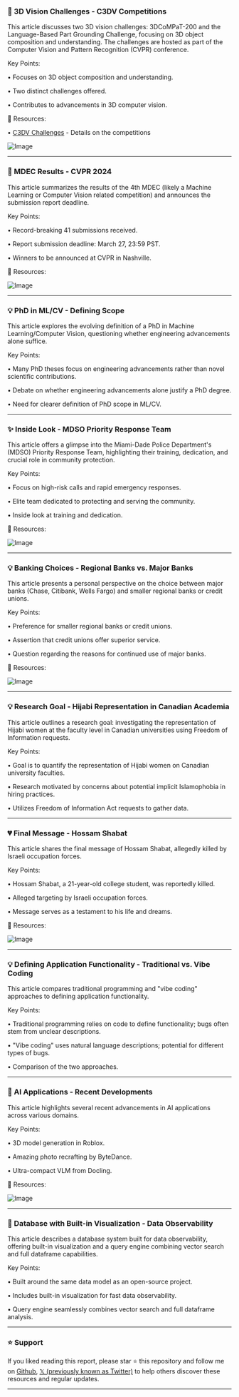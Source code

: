 ### 🤖 3D Vision Challenges - C3DV Competitions

This article discusses two 3D vision challenges: 3DCoMPaT-200 and the Language-Based Part Grounding Challenge, focusing on 3D object composition and understanding.  The challenges are hosted as part of the Computer Vision and Pattern Recognition (CVPR) conference.

Key Points:

• Focuses on 3D object composition and understanding.


• Two distinct challenges offered.


• Contributes to advancements in 3D computer vision.


🔗 Resources:

• [C3DV Challenges](http://bit.ly/4c8DfDS) - Details on the competitions

![Image](https://pbs.twimg.com/ext_tw_video_thumb/1904268744068849664/pu/img/0TmGWi4UVNNVvEWB.jpg)

---
### 🤖 MDEC Results - CVPR 2024

This article summarizes the results of the 4th MDEC (likely a Machine Learning or Computer Vision related competition) and announces the submission report deadline.

Key Points:

• Record-breaking 41 submissions received.


• Report submission deadline: March 27, 23:59 PST.


• Winners to be announced at CVPR in Nashville.


🔗 Resources:

![Image](https://pbs.twimg.com/ext_tw_video_thumb/1904131409847193600/pu/img/-iEQEEV5ecZfTbdx.jpg)

---
### 💡 PhD in ML/CV - Defining Scope

This article explores the evolving definition of a PhD in Machine Learning/Computer Vision, questioning whether engineering advancements alone suffice.

Key Points:

• Many PhD theses focus on engineering advancements rather than novel scientific contributions.


• Debate on whether engineering advancements alone justify a PhD degree.


• Need for clearer definition of PhD scope in ML/CV.


---
### ✨ Inside Look - MDSO Priority Response Team

This article offers a glimpse into the Miami-Dade Police Department's (MDSO) Priority Response Team, highlighting their training, dedication, and crucial role in community protection.

Key Points:

• Focus on high-risk calls and rapid emergency responses.


• Elite team dedicated to protecting and serving the community.


• Inside look at training and dedication.


🔗 Resources:

![Image](https://pbs.twimg.com/amplify_video_thumb/1903956383877476352/img/jwtN26oQr9mH6E3j.jpg)

---
### 💡 Banking Choices - Regional Banks vs. Major Banks

This article presents a personal perspective on the choice between major banks (Chase, Citibank, Wells Fargo) and smaller regional banks or credit unions.

Key Points:

• Preference for smaller regional banks or credit unions.


• Assertion that credit unions offer superior service.


• Question regarding the reasons for continued use of major banks.


🔗 Resources:

![Image](https://pbs.twimg.com/media/GmsQp7da4AAdwcN?format=jpg&name=small)

---
### 💡 Research Goal - Hijabi Representation in Canadian Academia

This article outlines a research goal: investigating the representation of Hijabi women at the faculty level in Canadian universities using Freedom of Information requests.

Key Points:

• Goal is to quantify the representation of Hijabi women on Canadian university faculties.


• Research motivated by concerns about potential implicit Islamophobia in hiring practices.


• Utilizes Freedom of Information Act requests to gather data.


---
### 💔 Final Message - Hossam Shabat

This article shares the final message of Hossam Shabat, allegedly killed by Israeli occupation forces.

Key Points:

• Hossam Shabat, a 21-year-old college student, was reportedly killed.


• Alleged targeting by Israeli occupation forces.


• Message serves as a testament to his life and dreams.


🔗 Resources:

![Image](https://pbs.twimg.com/media/Gm0l3U2bYAAB60K?format=jpg&name=small)

---
### 💡 Defining Application Functionality - Traditional vs. Vibe Coding

This article compares traditional programming and "vibe coding" approaches to defining application functionality.

Key Points:

• Traditional programming relies on code to define functionality; bugs often stem from unclear descriptions.


• "Vibe coding" uses natural language descriptions; potential for different types of bugs.


• Comparison of the two approaches.



---
### 🚀 AI Applications - Recent Developments

This article highlights several recent advancements in AI applications across various domains.

Key Points:

•  3D model generation in Roblox.


• Amazing photo recrafting by ByteDance.


• Ultra-compact VLM from Docling.



🔗 Resources:

![Image](https://pbs.twimg.com/media/Gmy8lDxacAAalwv?format=jpg&name=small)

---
### 🤖 Database with Built-in Visualization - Data Observability

This article describes a database system built for data observability, offering built-in visualization and a query engine combining vector search and full dataframe capabilities.

Key Points:

• Built around the same data model as an open-source project.


• Includes built-in visualization for fast data observability.


• Query engine seamlessly combines vector search and full dataframe analysis.


---

### ⭐️ Support

If you liked reading this report, please star ⭐️ this repository and follow me on [Github](https://github.com/Drix10), [𝕏 (previously known as Twitter)](https://x.com/DRIX_10_) to help others discover these resources and regular updates.

---